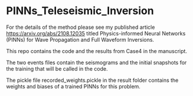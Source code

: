 # PINNs_Teleseismic_Inversion

For the details of the method please see my published article https://arxiv.org/abs/2108.12035 titled Physics-informed Neural Networks (PINNs) for Wave Propagation and Full Waveform Inversions.


This repo contains the code and the results from Case4 in the manuscript.

The two events files contain the seismograms and the initial snapshots for the training that will be called in the code.

The pickle file recorded_weights.pickle in the result folder contains the weights and biases of a trained PINNs for this problem.
